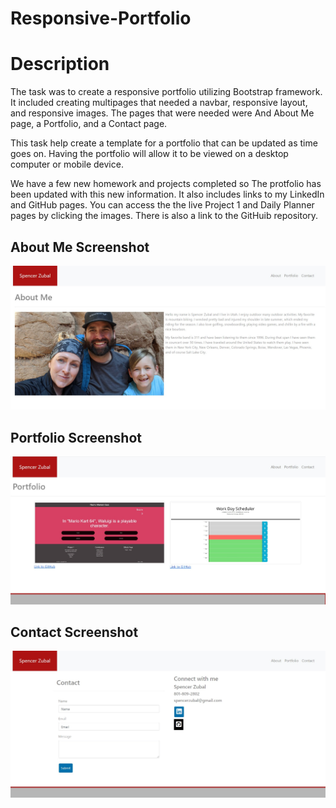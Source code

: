 # Responsive-Portfolio

# Description
The task was to create a responsive portfolio utilizing Bootstrap framework. It included creating multipages that needed a navbar, responsive layout, and responsive images. The pages that were needed were And About Me page, a Portfolio, and a Contact page.

This task help create a template for a portfolio that can be updated as time goes on. Having the portfolio will allow it to be viewed on a desktop computer or mobile device.

We have a few new homework and projects completed so The protfolio has been updated with this new information. It also includes links to my LinkedIn and GitHub pages. You can access the the live Project 1 and Daily Planner pages by clicking the images. There is also a link to the GitHuib repository.
## About Me Screenshot
<img src="assets/images/Screenshot-about.jpg" alt="About Me">

## Portfolio Screenshot
<img src="assets/images/Screenshot-portfrolio.jpg" alt="Portfolio">
 
## Contact Screenshot
<img src="assets/images/Screenshot-contact.jpg" alt="Contact">

